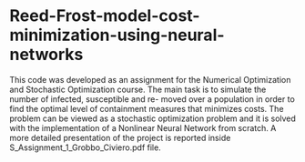 # Reed-Frost-model-cost-minimization-using-neural-networks
This code was developed as an assignment for the Numerical Optimization and Stochastic Optimization course. The main task is to simulate the number of infected, susceptible and re-
moved over a population in order to find the optimal level of containment measures that minimizes costs. The problem can be viewed as a stochastic optimization problem and it is solved with the implementation of a Nonlinear Neural Network from scratch. A more detailed presentation of the project is reported inside S_Assignment_1_Grobbo_Civiero.pdf file.
